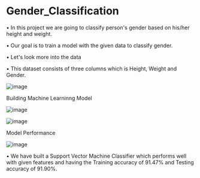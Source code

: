 # Gender_Classification
  
•	In this project we are going to classify person's gender based on his/her height and weight.

•	Our goal is to train a model with the given data to classify gender.

•	Let's look more into the data

•	This dataset consists of three columns which is Height, Weight and Gender.


![image](https://user-images.githubusercontent.com/99115140/180104948-1a1461d8-b8c4-42cc-ab2b-8abd943da234.png)

Building Machine Learninng Model

![image](https://user-images.githubusercontent.com/99115140/180111366-79fc9d7c-1077-4cc5-aa49-aaf0e2027a1e.png)

![image](https://user-images.githubusercontent.com/99115140/180111390-885107a2-fb87-4d4e-81c4-e709ee26461a.png)


Model Performance

![image](https://user-images.githubusercontent.com/99115140/180111224-c7b13ca3-de10-40fe-a5a6-2c616d2415c9.png)


•	We have built a Support Vector Machine Classifier which performs well with given features and having the Training accuracy of 91.47% and Testing accuracy of 91.90%.

